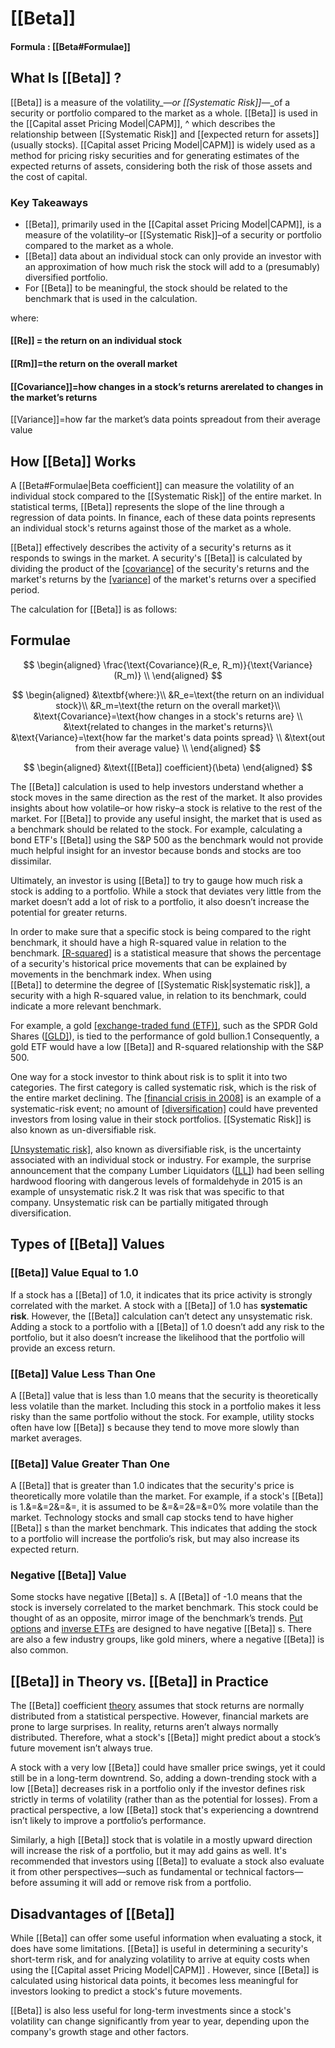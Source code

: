 #  [[Beta]] 

#### Formula : [[Beta#Formulae]]

## What Is  [[Beta]] ?
 [[Beta]]  is a measure of the volatility_—_or 
[[Systematic Risk]]_—_of a security or portfolio compared to the market as a whole.  [[Beta]]  is used in the 
[[Capital asset Pricing Model|CAPM]], 
^ which describes the relationship between 
[[Systematic Risk]] and 
[[expected return for assets]] (usually stocks). 
[[Capital asset Pricing Model|CAPM]] is widely used as a method for pricing risky securities and for generating estimates of the expected returns of assets, considering both the risk of those assets and the cost of capital.

### Key Takeaways

-   [[Beta]], primarily used in the [[Capital asset Pricing Model|CAPM]], is a measure of the volatility–or [[Systematic Risk]]–of a security or portfolio compared to the market as a whole.
-    [[Beta]]  data about an individual stock can only provide an investor with an approximation of how much risk the stock will add to a (presumably) diversified portfolio.
-   For  [[Beta]]  to be meaningful, the stock should be related to the benchmark that is used in the calculation.


where:
#### [[Re]] = the return on an individual stock
#### [[Rm]]​\=the return on the overall market
#### [[Covariance]]\=how changes in a stock’s returns arerelated to changes in the market’s returns
[[Variance]]\=how far the market’s data points spreadout from their average value​


## How  [[Beta]]  Works
A [[Beta#Formulae|Beta coefficient]] can measure the volatility of an individual stock compared to the [[Systematic Risk]] of the entire market. In statistical terms,  [[Beta]]  represents the slope of the line through a regression of data points. In finance, each of these data points represents an individual stock's returns against those of the market as a whole.

 [[Beta]]  effectively describes the activity of a security's returns as it responds to swings in the market. A security's  [[Beta]]  is calculated by dividing the product of the [[covariance]](https://www.investopedia.com/terms/c/covariance.asp) of the security's returns and the market's returns by the [[variance]](https://www.investopedia.com/terms/v/variance.asp) of the market's returns over a specified period.

The calculation for  [[Beta]]  is as follows:




 ## Formulae
$$
\begin{aligned} 
\frac{\text{Covariance}(R_e, R_m)}{\text{Variance}(R_m)} \\
\end{aligned}
$$

$$
\begin{aligned} 
&\textbf{where:}\\ &R_e=\text{the return on an individual stock}\\ &R_m=\text{the return on the overall market}\\ &\text{Covariance}=\text{how changes in a stock's returns are} \\ &\text{related to changes in the market's returns}\\ &\text{Variance}=\text{how far the market's data points spread} \\ &\text{out from their average value}
 \\ 
 \end{aligned}
$$


$$
\begin{aligned} 
&\text{[[Beta]] coefficient}(\beta)
 \end{aligned}
$$


The  [[Beta]]  calculation is used to help investors understand whether a stock moves in the same direction as the rest of the market. It also provides insights about how volatile–or how risky–a stock is relative to the rest of the market. For  [[Beta]]  to provide any useful insight, the market that is used as a benchmark should be related to the stock. For example, calculating a bond ETF's  [[Beta]]  using the S&P 500 as the benchmark would not provide much helpful insight for an investor because bonds and stocks are too dissimilar.

Ultimately, an investor is using  [[Beta]]  to try to gauge how much risk a stock is adding to a portfolio. While a stock that deviates very little from the market doesn’t add a lot of risk to a portfolio, it also doesn’t increase the potential for greater returns.

In order to make sure that a specific stock is being compared to the right benchmark, it should have a high R-squared value in relation to the benchmark. 
[[R-squared]](https://www.investopedia.com/terms/r/r-squared.asp) is a statistical measure that shows the percentage of a security's historical price movements that can be explained by movements in the benchmark index. When using  
[[Beta]]  to determine the degree of [[Systematic Risk|systematic risk]], a security with a high R-squared value, in relation to its benchmark, could indicate a more relevant benchmark.

For example, a gold [[exchange-traded fund (ETF)]](https://www.investopedia.com/terms/e/etf.asp), such as the SPDR Gold Shares ([[GLD]](https://www.investopedia.com/markets/quote?tvwidgetsymbol&=gld)), is tied to the performance of gold bullion.1 Consequently, a gold ETF would have a low  [[Beta]]  and R-squared relationship with the S&P 500.

One way for a stock investor to think about risk is to split it into two categories. The first category is called systematic risk, which is the risk of the entire market declining. The [[financial crisis in 2008]](https://www.investopedia.com/articles/economics/09/financial-crisis-review.asp) is an example of a systematic-risk event; no amount of [[diversification]](https://www.investopedia.com/terms/d/diversification.asp) could have prevented investors from losing value in their stock portfolios. [[Systematic Risk]] is also known as un-diversifiable risk.

[[Unsystematic risk]](https://www.investopedia.com/terms/u/unsystematicrisk.asp), also known as diversifiable risk, is the uncertainty associated with an individual stock or industry. For example, the surprise announcement that the company Lumber Liquidators ([[LL]](https://www.investopedia.com/markets/quote?tvwidgetsymbol&=LL)) had been selling hardwood flooring with dangerous levels of formaldehyde in 2015 is an example of unsystematic risk.2 It was risk that was specific to that company. Unsystematic risk can be partially mitigated through diversification.

## Types of [[Beta]] Values


###  [[Beta]] Value Equal to 1.0

If a stock has a  [[Beta]]  of 1.0, it indicates that its price activity is strongly correlated with the market. A stock with a [[Beta]] of 1.0 has **systematic risk**. However, the [[Beta]] calculation can’t detect any unsystematic risk. Adding a stock to a portfolio with a  [[Beta]] of 1.0 doesn’t add any risk to the portfolio, but it also doesn’t increase the likelihood that the portfolio will provide an excess return.

###  [[Beta]]  Value Less Than One

A [[Beta]] value that is less than 1.0 means that the security is theoretically less volatile than the market. Including this stock in a portfolio makes it less risky than the same portfolio without the stock. For example, utility stocks often have low  [[Beta]] s because they tend to move more slowly than market averages.

###  [[Beta]]  Value Greater Than One

A  [[Beta]]  that is greater than 1.0 indicates that the security's price is theoretically more volatile than the market. 
For example, if a stock's  [[Beta]]  is 1.&=&=2&=&=, it is assumed to be &=&=2&=&=0% more volatile than the market. Technology stocks and small cap stocks tend to have higher  [[Beta]] s than the market benchmark. This indicates that adding the stock to a portfolio will increase the portfolio’s risk, but may also increase its expected return.

### Negative  [[Beta]]  Value

Some stocks have negative  [[Beta]] s. A  [[Beta]]  of -1.0 means that the stock is inversely correlated to the market benchmark. This stock could be thought of as an opposite, mirror image of the benchmark’s trends. [Put options](https://www.investopedia.com/terms/p/putoption.asp) and [inverse ETFs](https://www.investopedia.com/terms/i/inverse-etf.asp) are designed to have negative  [[Beta]] s. There are also a few industry groups, like gold miners, where a negative  [[Beta]]  is also common.

##  [[Beta]]  in Theory vs.  [[Beta]]  in Practice

The  [[Beta]]  coefficient [theory](https://www.investopedia.com/articles/markets/080916/capm-vs-arbitrage-pricing-theory-how-they-differ.asp) assumes that stock returns are normally distributed from a statistical perspective. However, financial markets are prone to large surprises. In reality, returns aren’t always normally distributed. Therefore, what a stock's  [[Beta]]  might predict about a stock’s future movement isn’t always true.

A stock with a very low  [[Beta]]  could have smaller price swings, yet it could still be in a long-term downtrend. So, adding a down-trending stock with a low  [[Beta]]  decreases risk in a portfolio only if the investor defines risk strictly in terms of volatility (rather than as the potential for losses). From a practical perspective, a low  [[Beta]]  stock that's experiencing a downtrend isn’t likely to improve a portfolio’s performance.

Similarly, a high  [[Beta]]  stock that is volatile in a mostly upward direction will increase the risk of a portfolio, but it may add gains as well. It's recommended that investors using  [[Beta]]  to evaluate a stock also evaluate it from other perspectives—such as fundamental or technical factors—before assuming it will add or remove risk from a portfolio.

## Disadvantages of  [[Beta]] 

While  [[Beta]]  can offer some useful information when evaluating a stock, it does have some limitations.  [[Beta]]  is useful in determining a security's short-term risk, and for analyzing volatility to arrive at equity costs when using the [[Capital asset Pricing Model|CAPM]] . However, since  [[Beta]]  is calculated using historical data points, it becomes less meaningful for investors looking to predict a stock's future movements.

 [[Beta]]  is also less useful for long-term investments since a stock's volatility can change significantly from year to year, depending upon the company's growth stage and other factors.